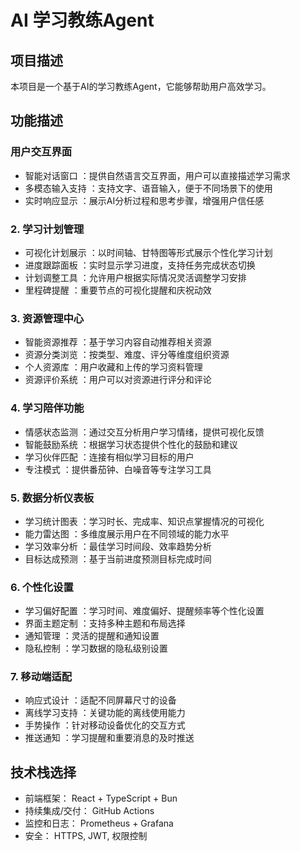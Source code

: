 # AI 学习教练Agent 

## 项目描述
本项目是一个基于AI的学习教练Agent，它能够帮助用户高效学习。

## 功能描述
### 用户交互界面
- 智能对话窗口 ：提供自然语言交互界面，用户可以直接描述学习需求
- 多模态输入支持 ：支持文字、语音输入，便于不同场景下的使用
- 实时响应显示 ：展示AI分析过程和思考步骤，增强用户信任感
### 2. 学习计划管理
- 可视化计划展示 ：以时间轴、甘特图等形式展示个性化学习计划
- 进度跟踪面板 ：实时显示学习进度，支持任务完成状态切换
- 计划调整工具 ：允许用户根据实际情况灵活调整学习安排
- 里程碑提醒 ：重要节点的可视化提醒和庆祝动效
### 3. 资源管理中心
- 智能资源推荐 ：基于学习内容自动推荐相关资源
- 资源分类浏览 ：按类型、难度、评分等维度组织资源
- 个人资源库 ：用户收藏和上传的学习资料管理
- 资源评价系统 ：用户可以对资源进行评分和评论
### 4. 学习陪伴功能
- 情感状态监测 ：通过交互分析用户学习情绪，提供可视化反馈
- 智能鼓励系统 ：根据学习状态提供个性化的鼓励和建议
- 学习伙伴匹配 ：连接有相似学习目标的用户
- 专注模式 ：提供番茄钟、白噪音等专注学习工具
### 5. 数据分析仪表板
- 学习统计图表 ：学习时长、完成率、知识点掌握情况的可视化
- 能力雷达图 ：多维度展示用户在不同领域的能力水平
- 学习效率分析 ：最佳学习时间段、效率趋势分析
- 目标达成预测 ：基于当前进度预测目标完成时间
### 6. 个性化设置
- 学习偏好配置 ：学习时间、难度偏好、提醒频率等个性化设置
- 界面主题定制 ：支持多种主题和布局选择
- 通知管理 ：灵活的提醒和通知设置
- 隐私控制 ：学习数据的隐私级别设置
### 7. 移动端适配
- 响应式设计 ：适配不同屏幕尺寸的设备
- 离线学习支持 ：关键功能的离线使用能力
- 手势操作 ：针对移动设备优化的交互方式
- 推送通知 ：学习提醒和重要消息的及时推送

## 技术栈选择
- 前端框架： React + TypeScript + Bun
- 持续集成/交付： GitHub Actions
- 监控和日志： Prometheus + Grafana
- 安全： HTTPS, JWT, 权限控制
